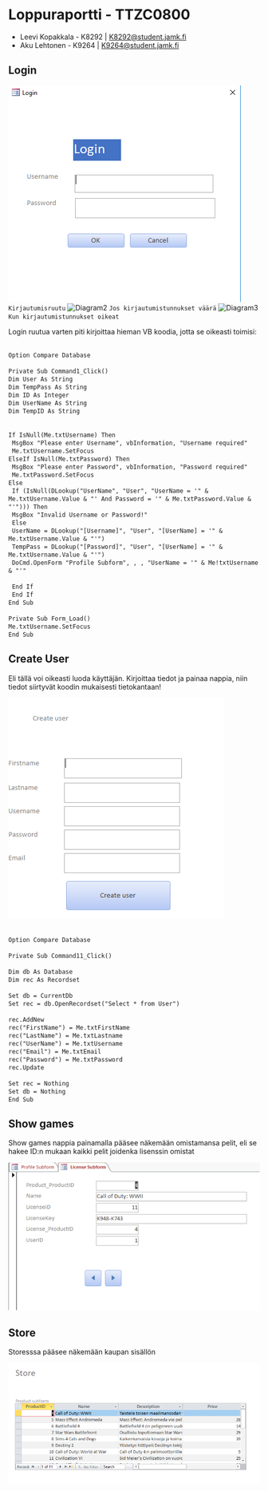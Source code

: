 # Loppuraportti - TTZC0800

* Leevi Kopakkala - K8292 | K8292@student.jamk.fi
* Aku Lehtonen - K9264 | K9264@student.jamk.fi

## Login

![Diagram1](/Docs/loginscreencap.PNG)
```Kirjautumisruutu```
![Diagram2](/Docs/loginscreencap2.PNG)
```Jos kirjautumistunnukset väärä```
![Diagram3](/Docs/loginscreencap3.PNG)
```Kun kirjautumistunnukset oikeat```

Login ruutua varten piti kirjoittaa hieman VB koodia, jotta se oikeasti toimisi:

```VB

Option Compare Database

Private Sub Command1_Click()
Dim User As String
Dim TempPass As String
Dim ID As Integer
Dim UserName As String
Dim TempID As String


If IsNull(Me.txtUsername) Then
 MsgBox "Please enter Username", vbInformation, "Username required"
 Me.txtUsername.SetFocus
ElseIf IsNull(Me.txtPassword) Then
 MsgBox "Please enter Password", vbInformation, "Password required"
 Me.txtPassword.SetFocus
Else
 If (IsNull(DLookup("UserName", "User", "UserName = '" & Me.txtUsername.Value & "' And Password = '" & Me.txtPassword.Value & "'"))) Then
 MsgBox "Invalid Username or Password!"
 Else
 UserName = DLookup("[Username]", "User", "[UserName] = '" & Me.txtUsername.Value & "'")
 TempPass = DLookup("[Password]", "User", "[UserName] = '" & Me.txtUsername.Value & "'")
 DoCmd.OpenForm "Profile Subform", , , "UserName = '" & Me!txtUsername & "'"

 End If
 End If
End Sub

Private Sub Form_Load()
Me.txtUsername.SetFocus
End Sub 
```

## Create User

Eli tällä voi oikeasti luoda käyttäjän.
Kirjoittaa tiedot ja painaa nappia, niin tiedot siirtyvät koodin mukaisesti tietokantaan!

![Diagram4](/Docs/createuserscreencap.PNG)

```VB

Option Compare Database

Private Sub Command11_Click()

Dim db As Database
Dim rec As Recordset

Set db = CurrentDb
Set rec = db.OpenRecordset("Select * from User")

rec.AddNew
rec("FirstName") = Me.txtFirstName
rec("LastName") = Me.txtLastname
rec("UserName") = Me.txtUsername
rec("Email") = Me.txtEmail
rec("Password") = Me.txtPassword
rec.Update

Set rec = Nothing
Set db = Nothing
End Sub

```

## Show games

Show games nappia painamalla pääsee näkemään omistamansa pelit, eli se hakee ID:n mukaan kaikki pelit joidenka lisenssin omistat

![Diagram5](/Docs/gamesscreencap.PNG)


## Store

Storesssa pääsee näkemään kaupan sisällön

![Diagram1](/Docs/storescreencap1.PNG)

